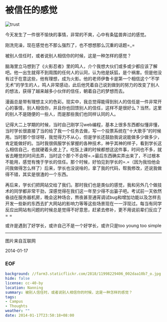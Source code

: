 被信任的感觉
============
![trust](https://farm3.staticflickr.com/2818/11998229406_002daa10b7_o.jpg)

今天发生了一件很不愉快的事情，非常的不爽，心中有条猛兽奔过的感觉。

刚洗完澡，现在感觉也不那么强烈了，也不想想那么沉重的话题=_=

被别人信任时，或者说别人相信你的时候，这是一种怎样的感觉？

脑海里立马想到了《火影忍者》里的鸣人，介个我想大伙们或多或少都应该了解吧。他一出生就得不到周围的任何人的认同，认为他是妖狐，是个祸害。但是他没有过于在意这些，他有理想，成为火影。他的老师伊鲁卡是第一个相信这个“不学无术”的学生的人，鸣人非常感动，此后他凭着自己说到做到的努力的改变了别人的想法，获得了越来越多小伙伴的信任，朝着自己的梦想而去。

漫画总是带有理想主义的色彩。现实中，我总觉得能得到别人的信任是一件非常开心的事情，别人相信你，并且你也回馈别人的信任，这样不是很好么？当然，这里的别人不是随便的一些人，而是那些我们也同样认同的人。

记得大二上学期的时候，当时自己刚学习web编程，基本上很多东西都似懂非懂，当时学长很直接了当的给了我一个任务去做，写一个投票系统在“十大歌手”的时候用。当时那个惊讶呀，我觉得力不从心，但是学长还鼓励我说说能做多少做多少，肯定能做好的。当时我很佩服学长掌握的各种技术，神乎其神的样子，看到学长这么相信自己，也就硬着头皮上了。吃饭上课的时候都想这这件事，时间也不多，就省去睡觉的时间去弄，当时这个那个不会呀=.=最后东西确实弄出来了，不过根本不能用，感觉有愧于学长的信任。那个时候，好怕见到学长的=.=（因为我怕他会问我做得怎么样了）后来，学长也没说啥的，拿了我的代码，帮我修改，还说我做得不错，其实是很渣的一个东西。

再后来，学长们把网站交给了我们。那时我们也是类似的感觉，我和另外几个做技术的同学都非常干劲，深感觉得在我们这一年至少得不出篓子吧。考试前一天依然奋战在服务器机房，晚会这种场合，熬夜甚至通宵调试bug和增加功能以及怎样去开发一些新的东西去扩大网站的影响力等等这些场景现在一一浮现过。每当有同学反应出网站有问题的时候总是觉得不好意思，赶紧去修补，更不用说前辈们反应了= =

或许是遇到了好学长，或许自己不是一个好学长，或许只是too young too simple

---
图片来自互联网

2014-01-17


### EOF
```yaml
background: //farm3.staticflickr.com/2818/11998229406_002daa10b7_o.jpg
hide: false
license: cc-40-by
location: Nanning
summary: 被别人信任时，或者说别人相信你的时候，这是一种怎样的感觉？
tags:
- Campus
- Thoughts
weather: ""
date: 2014-01-17T23:50:18+08:00
```
